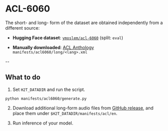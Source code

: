 # ACL-6060

The short- and long- form of the dataset are obtained independently from a different source:

- **Hugging Face dataset**: [`ymoslem/acl-6060`](https://huggingface.co/datasets/ymoslem/acl-6060) (split: `eval`)  
  
- **Manually downloaded**: [ACL Anthology](https://aclanthology.org/2023.iwslt-1.2)  
  `manifests/acl6060/long/<lang>.xml`
  
--

## What to do
1. Set `H2T_DATADIR` and run the script.
```
python manifests/acl6060/generate.py
```

2. Download additional long-form audio files from [GitHub release](https://github.com/sarapapi/hearing2translate/releases/tag/data-share-acl6060), and place them under `$H2T_DATADIR/manifests/acl/en`.


3. Run inference of your model.
